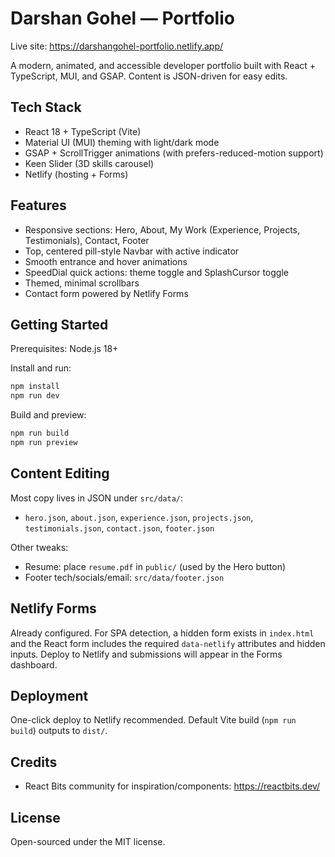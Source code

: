 # Darshan Gohel — Portfolio

Live site: https://darshangohel-portfolio.netlify.app/

A modern, animated, and accessible developer portfolio built with React + TypeScript, MUI, and GSAP. Content is JSON-driven for easy edits.

## Tech Stack
- React 18 + TypeScript (Vite)
- Material UI (MUI) theming with light/dark mode
- GSAP + ScrollTrigger animations (with prefers-reduced-motion support)
- Keen Slider (3D skills carousel)
- Netlify (hosting + Forms)

## Features
- Responsive sections: Hero, About, My Work (Experience, Projects, Testimonials), Contact, Footer
- Top, centered pill-style Navbar with active indicator
- Smooth entrance and hover animations
- SpeedDial quick actions: theme toggle and SplashCursor toggle
- Themed, minimal scrollbars
- Contact form powered by Netlify Forms

## Getting Started
Prerequisites: Node.js 18+

Install and run:

```bash
npm install
npm run dev
```

Build and preview:

```bash
npm run build
npm run preview
```

## Content Editing
Most copy lives in JSON under `src/data/`:
- `hero.json`, `about.json`, `experience.json`, `projects.json`, `testimonials.json`, `contact.json`, `footer.json`

Other tweaks:
- Resume: place `resume.pdf` in `public/` (used by the Hero button)
- Footer tech/socials/email: `src/data/footer.json`

## Netlify Forms
Already configured. For SPA detection, a hidden form exists in `index.html` and the React form includes the required `data-netlify` attributes and hidden inputs. Deploy to Netlify and submissions will appear in the Forms dashboard.

## Deployment
One-click deploy to Netlify recommended. Default Vite build (`npm run build`) outputs to `dist/`.

## Credits
- React Bits community for inspiration/components: https://reactbits.dev/

## License
Open-sourced under the MIT license.
